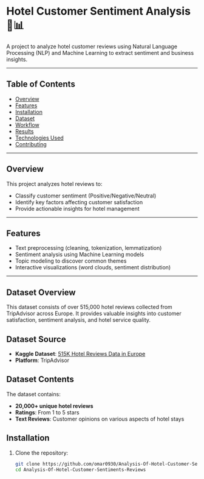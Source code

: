# Hotel Customer Sentiment Analysis 🏨📊

A project to analyze hotel customer reviews using Natural Language Processing (NLP) and Machine Learning to extract sentiment and business insights.

---

## Table of Contents
- [Overview](#overview)
- [Features](#features)
- [Installation](#installation)
- [Dataset](#dataset)
- [Workflow](#workflow)
- [Results](#results)
- [Technologies Used](#technologies-used)
- [Contributing](#contributing)
---

## Overview
This project analyzes hotel reviews to:
- Classify customer sentiment (Positive/Negative/Neutral)
- Identify key factors affecting customer satisfaction
- Provide actionable insights for hotel management

---

## Features
- Text preprocessing (cleaning, tokenization, lemmatization)
- Sentiment analysis using Machine Learning models
- Topic modeling to discover common themes
- Interactive visualizations (word clouds, sentiment distribution)

---
  ## Dataset Overview
This dataset consists of over 515,000 hotel reviews collected from TripAdvisor across Europe. It provides valuable insights into customer satisfaction, sentiment analysis, and hotel service quality.

## Dataset Source
- **Kaggle Dataset**: [515K Hotel Reviews Data in Europe](https://www.kaggle.com/datasets/jiashenliu/515k-hotel-reviews-data-in-europ)
- **Platform**: TripAdvisor

## Dataset Contents
The dataset contains:
- **20,000+ unique hotel reviews**
- **Ratings**: From 1 to 5 stars
- **Text Reviews**: Customer opinions on various aspects of hotel stays


## Installation
1. Clone the repository:
   ```bash
   git clone https://github.com/omar0930/Analysis-Of-Hotel-Customer-Sentiments-Reviews.git
   cd Analysis-Of-Hotel-Customer-Sentiments-Reviews

   





